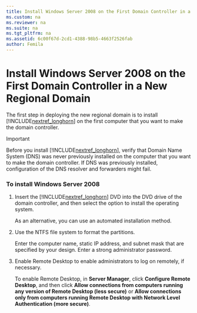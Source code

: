 ```yaml
---
title: Install Windows Server 2008 on the First Domain Controller in a New Regional Domain
ms.custom: na
ms.reviewer: na
ms.suite: na
ms.tgt_pltfrm: na
ms.assetid: 6c00f67d-2cd1-4388-98b5-4663f2526fab
author: Femila
---
```

# Install Windows Server 2008 on the First Domain Controller in a New Regional Domain
The first step in deploying the new regional domain is to install [!INCLUDE[nextref_longhorn](../Token/nextref_longhorn_md.md)] on the first computer that you want to make the domain controller.  
  
> [!IMPORTANT]  
> Before you install [!INCLUDE[nextref_longhorn](../Token/nextref_longhorn_md.md)], verify that Domain Name System \(DNS\) was never previously installed on the computer that you want to make the domain controller. If DNS was previously installed, configuration of the DNS resolver and forwarders might fail.  
  
### To install Windows Server 2008  
  
1.  Insert the [!INCLUDE[nextref_longhorn](../Token/nextref_longhorn_md.md)] DVD into the DVD drive of the domain controller, and then select the option to install the operating system.  
  
    As an alternative, you can use an automated installation method.  
  
2.  Use the NTFS file system to format the partitions.  
  
    Enter the computer name, static IP address, and subnet mask that are specified by your design. Enter a strong administrator password.  
  
3.  Enable Remote Desktop to enable administrators to log on remotely, if necessary.  
  
    To enable Remote Desktop, in **Server Manager**, click **Configure Remote Desktop**, and then click **Allow connections from computers running any version of Remote Desktop \(less secure\)** or **Allow connections only from computers running Remote Desktop with Network Level Authentication \(more secure\)**.  
  
